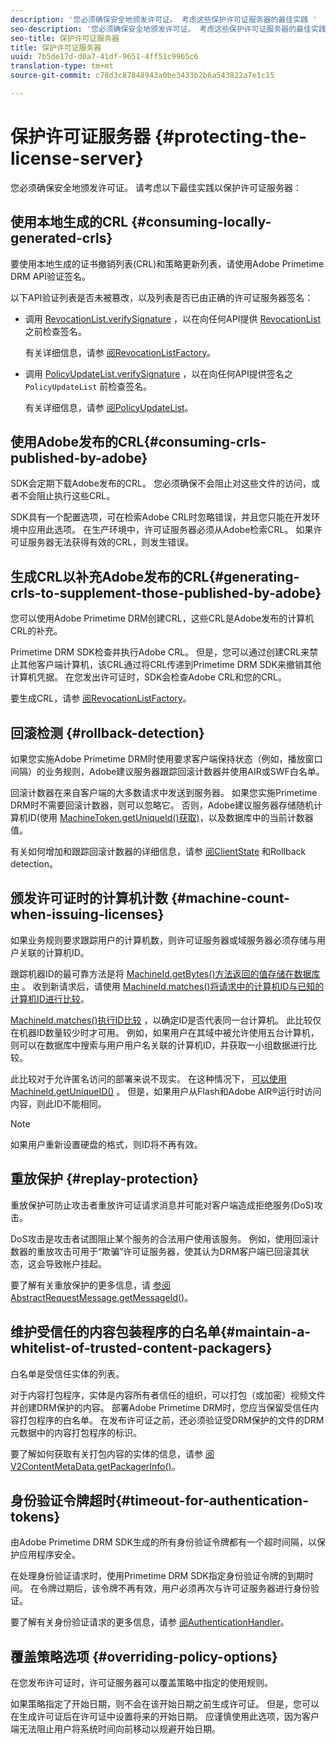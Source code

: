 ```yaml
---
description: '您必须确保安全地颁发许可证。 考虑这些保护许可证服务器的最佳实践 '
seo-description: '您必须确保安全地颁发许可证。 考虑这些保护许可证服务器的最佳实践 '
seo-title: 保护许可证服务器
title: 保护许可证服务器
uuid: 7b5de17d-d0a7-41df-9651-4ff51c9965c6
translation-type: tm+mt
source-git-commit: c78d3c87848943a0be3433b2b6a543822a7e1c15

---
```



# 保护许可证服务器 {#protecting-the-license-server}

您必须确保安全地颁发许可证。 请考虑以下最佳实践以保护许可证服务器：

## 使用本地生成的CRL {#consuming-locally-generated-crls}

要使用本地生成的证书撤销列表(CRL)和策略更新列表，请使用Adobe Primetime DRM API验证签名。

以下API验证列表是否未被篡改，以及列表是否已由正确的许可证服务器签名：

* 调用 [RevocationList.verifySignature](https://help.adobe.com/en_US/primetime/api/drm-apis/server/javadocs-flashaccess-pro/com/adobe/flashaccess/sdk/revocation/RevocationList.html#verifySignature(java.security.cert.X509Certificate)) ，以在向任何API提供 [RevocationList](https://help.adobe.com/en_US/primetime/api/drm-apis/server/javadocs-flashaccess-pro/com/adobe/flashaccess/sdk/revocation/RevocationList.html) 之前检查签名。

   有关详细信息，请参 [阅RevocationListFactory](https://help.adobe.com/en_US/primetime/api/drm-apis/server/javadocs-flashaccess-pro/com/adobe/flashaccess/sdk/revocation/RevocationListFactory.html)。

* 调用 [PolicyUpdateList.verifySignature](https://help.adobe.com/en_US/primetime/api/drm-apis/server/javadocs-flashaccess-pro/com/adobe/flashaccess/sdk/policyupdate/PolicyUpdateList.html#verifySignature(java.security.cert.X509Certificate)) ，以在向任何API提供签名之 `PolicyUpdateList` 前检查签名。

   有关详细信息，请参 [阅PolicyUpdateList](https://help.adobe.com/en_US/primetime/api/drm-apis/server/javadocs-flashaccess-pro/com/adobe/flashaccess/sdk/policyupdate/PolicyUpdateList.html)。

## 使用Adobe发布的CRL{#consuming-crls-published-by-adobe}

SDK会定期下载Adobe发布的CRL。 您必须确保不会阻止对这些文件的访问，或者不会阻止执行这些CRL。

SDK具有一个配置选项，可在检索Adobe CRL时忽略错误，并且您只能在开发环境中应用此选项。 在生产环境中，许可证服务器必须从Adobe检索CRL。 如果许可证服务器无法获得有效的CRL，则发生错误。

## 生成CRL以补充Adobe发布的CRL{#generating-crls-to-supplement-those-published-by-adobe}

您可以使用Adobe Primetime DRM创建CRL，这些CRL是Adobe发布的计算机CRL的补充。

Primetime DRM SDK检查并执行Adobe CRL。 但是，您可以通过创建CRL来禁止其他客户端计算机，该CRL通过将CRL传递到Primetime DRM SDK来撤销其他计算机凭据。 在您发出许可证时，SDK会检查Adobe CRL和您的CRL。

要生成CRL，请参 [阅RevocationListFactory](https://help.adobe.com/en_US/primetime/api/drm-apis/server/javadocs-flashaccess-pro/com/adobe/flashaccess/sdk/revocation/RevocationListFactory.html)。

## 回滚检测 {#rollback-detection}

如果您实施Adobe Primetime DRM时使用要求客户端保持状态（例如，播放窗口间隔）的业务规则，Adobe建议服务器跟踪回滚计数器并使用AIR或SWF白名单。

回滚计数器在来自客户端的大多数请求中发送到服务器。 如果您实施Primetime DRM时不需要回滚计数器，则可以忽略它。 否则，Adobe建议服务器存储随机计算机ID(使用 [MachineToken.getUniqueId()获取)](https://help.adobe.com/en_US/primetime/api/drm-apis/server/javadocs-flashaccess-pro/com/adobe/flashaccess/sdk/cert/MachineId.html#getUniqueId())，以及数据库中的当前计数器值。

有关如何增加和跟踪回滚计数器的详细信息，请参 [阅ClientState](https://help.adobe.com/en_US/primetime/api/drm-apis/server/javadocs-flashaccess-pro/com/adobe/flashaccess/sdk/protocol/ClientState.html) 和Rollback detection。

## 颁发许可证时的计算机计数 {#machine-count-when-issuing-licenses}

如果业务规则要求跟踪用户的计算机数，则许可证服务器或域服务器必须存储与用户关联的计算机ID。

跟踪机器ID的最可靠方法是将 [MachineId.getBytes()方法返回的值存储在数据库中](https://help.adobe.com/en_US/primetime/api/drm-apis/server/javadocs-flashaccess-pro/com/adobe/flashaccess/sdk/cert/MachineId.html#getBytes()) 。 收到新请求后，请使用 [MachineId.matches()将请求中的计算机ID与已知的计算机ID进行比较](https://help.adobe.com/en_US/primetime/api/drm-apis/server/javadocs-flashaccess-pro/com/adobe/flashaccess/sdk/cert/MachineId.html#matches(com.adobe.flashaccess.sdk.cert.MachineId))。

[MachineId.matches()执行ID比较](https://help.adobe.com/en_US/primetime/api/drm-apis/server/javadocs-flashaccess-pro/com/adobe/flashaccess/sdk/cert/MachineId.html#matches(com.adobe.flashaccess.sdk.cert.MachineId)) ，以确定ID是否代表同一台计算机。 此比较仅在机器ID数量较少时才可用。 例如，如果用户在其域中被允许使用五台计算机，则可以在数据库中搜索与用户用户名关联的计算机ID，并获取一小组数据进行比较。

此比较对于允许匿名访问的部署来说不现实。 在这种情况下， [可以使用MachineId.getUniqueID()](https://help.adobe.com/en_US/primetime/api/drm-apis/server/javadocs-flashaccess-pro/com/adobe/flashaccess/sdk/cert/MachineId.html#getUniqueId()) 。 但是，如果用户从Flash和Adobe AIR®运行时访问内容，则此ID不能相同。

>[!NOTE]
>
>如果用户重新设置硬盘的格式，则ID将不再有效。

## 重放保护 {#replay-protection}

重放保护可防止攻击者重放许可证请求消息并可能对客户端造成拒绝服务(DoS)攻击。

DoS攻击是攻击者试图阻止某个服务的合法用户使用该服务。 例如，使用回滚计数器的重放攻击可用于“欺骗”许可证服务器，使其认为DRM客户端已回滚其状态，这会导致帐户挂起。

要了解有关重放保护的更多信息，请 [ 参阅AbstractRequestMessage.getMessageId()](https://help.adobe.com/en_US/primetime/api/drm-apis/server/javadocs-flashaccess-pro/com/adobe/flashaccess/sdk/protocol/AbstractRequestMessage.html#getMessageId())。

## 维护受信任的内容包装程序的白名单{#maintain-a-whitelist-of-trusted-content-packagers}

白名单是受信任实体的列表。

对于内容打包程序，实体是内容所有者信任的组织，可以打包（或加密）视频文件并创建DRM保护的内容。 部署Adobe Primetime DRM时，您应当保留受信任内容打包程序的白名单。 在发布许可证之前，还必须验证受DRM保护的文件的DRM元数据中的内容打包程序的标识。

要了解如何获取有关打包内容的实体的信息，请参 [阅V2ContentMetaData.getPackagerInfo()](https://help.adobe.com/en_US/primetime/api/drm-apis/server/javadocs-flashaccess-pro/com/adobe/flashaccess/sdk/media/drm/keys/v2/V2ContentMetaData.html#getPackagerInfo())。

## 身份验证令牌超时{#timeout-for-authentication-tokens}

由Adobe Primetime DRM SDK生成的所有身份验证令牌都有一个超时间隔，以保护应用程序安全。

在处理身份验证请求时，使用Primetime DRM SDK指定身份验证令牌的到期时间。 在令牌过期后，该令牌不再有效，用户必须再次与许可证服务器进行身份验证。

要了解有关身份验证请求的更多信息，请参 [阅AuthenticationHandler](https://help.adobe.com/en_US/primetime/api/drm-apis/server/javadocs-flashaccess-pro/com/adobe/flashaccess/sdk/protocol/authentication/AuthenticationHandler.html)。

## 覆盖策略选项 {#overriding-policy-options}

在您发布许可证时，许可证服务器可以覆盖策略中指定的使用规则。

如果策略指定了开始日期，则不会在该开始日期之前生成许可证。 但是，您可以在生成许可证后在许可证中设置将来的开始日期。 应谨慎使用此选项，因为客户端无法阻止用户将系统时间向前移动以规避开始日期。